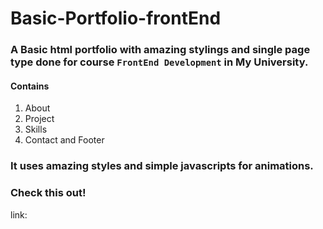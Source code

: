 # Basic-Portfolio-frontEnd
 ### A Basic html portfolio with amazing stylings and single page type done for course `FrontEnd Development` in My University.
#### Contains
  1) About  
  2) Project
  3) Skills 
  4) Contact and Footer
  
### It uses amazing styles and simple javascripts for animations.
### Check this out!
link:  
<!-- https://github.com/theFutureGuy/Basic-Portfolio-frontEnd.git -->

